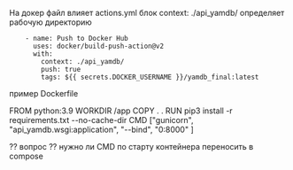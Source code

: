 На докер файл влияет actions.yml блок  context: ./api_yamdb/ определяет рабочую директорию

        - name: Push to Docker Hub
          uses: docker/build-push-action@v2 
          with:
            context: ./api_yamdb/
            push: true
            tags: ${{ secrets.DOCKER_USERNAME }}/yamdb_final:latest

пример Dockerfile

FROM python:3.9
WORKDIR /app
COPY . .
RUN pip3 install -r requirements.txt --no-cache-dir
CMD ["gunicorn", "api_yamdb.wsgi:application", "--bind", "0:8000" ]


?? вопрос ??  нужно ли CMD по старту контейнера переносить в compose